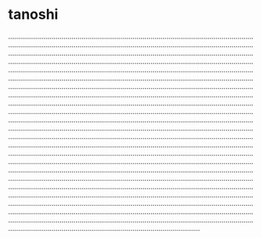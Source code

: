 # tanoshi

.....................................................................................................................................................................................................................................................................................................................................................................................................................................................................................................................................................................................................................................................................................................................................................................................................................................................................................................................................................................................................................................................................................................................................................................................................................................................................................................................................................................................................................................................................................................................................................................................................................................................................................................................................................................................................................................................................................................................................................................................................................................................................................................................................................................................................................................................................................................................................................................................................................................................................................................................................................................................................................................................................................................................................................................................................................................................................................................................................................................................................................................................................